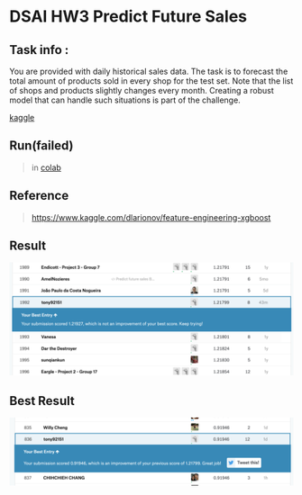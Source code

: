 # DSAI HW3 Predict Future Sales



## Task info :

You are provided with daily historical sales data. The task is to forecast the total amount of products sold in every shop for the test set. Note that the list of shops and products slightly changes every month. Creating a robust model that can handle such situations is part of the challenge.


[kaggle](https://www.kaggle.com/c/competitive-data-science-predict-future-sales/data)

## Run(failed)

> in [colab](https://colab.research.google.com/drive/16J31GTe0_lw1hq_llFPQxpsc0YIDm4OX)


## Reference

> https://www.kaggle.com/dlarionov/feature-engineering-xgboost

## Result

<img src="https://github.com/tony92151/Data_Sciences_Course/blob/master/image/image6.png"/>

## Best Result

<img src="https://github.com/tony92151/Data_Sciences_Course/blob/master/image/image7.png"/>
